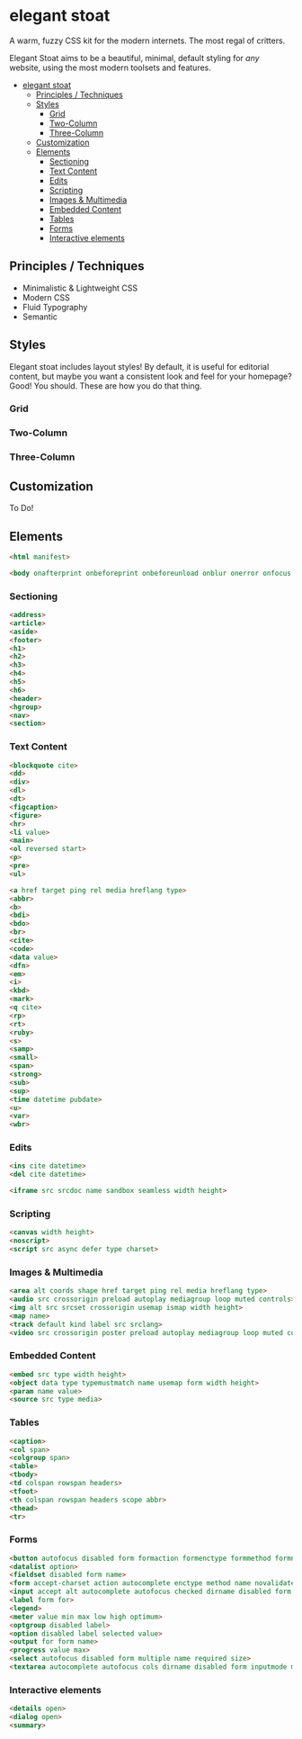 # elegant stoat

A warm, fuzzy CSS kit for the modern internets. The most regal of critters.

Elegant Stoat aims to be a beautiful, minimal, default styling for _any_ website, using the most modern toolsets and features.

- [elegant stoat](#elegant-stoat)
  - [Principles / Techniques](#principles-techniques)
  - [Styles](#styles)
    - [Grid](#grid)
    - [Two-Column](#two-column)
    - [Three-Column](#three-column)
  - [Customization](#customization)
  - [Elements](#elements)
    - [Sectioning](#sectioning)
    - [Text Content](#text-content)
    - [Edits](#edits)
    - [Scripting](#scripting)
    - [Images & Multimedia](#images-multimedia)
    - [Embedded Content](#embedded-content)
    - [Tables](#tables)
    - [Forms](#forms)
    - [Interactive elements](#interactive-elements)

## Principles / Techniques

  - Minimalistic & Lightweight CSS
  - Modern CSS
  - Fluid Typography
  - Semantic

## Styles

Elegant stoat includes layout styles! By default, it is useful for editorial content, but maybe you want a consistent look and feel for your homepage? Good! You should. These are how you do that thing.

### Grid

### Two-Column

### Three-Column

## Customization

To Do!

## Elements

```html
<html manifest>

<body onafterprint onbeforeprint onbeforeunload onblur onerror onfocus onhashchange onload onmessage onoffline ononline onpagehide onpageshow onpopstate onresize onscroll onstorage onunload>
```

### Sectioning
```html
<address>
<article>
<aside>
<footer>
<h1>
<h2>
<h3>
<h4>
<h5>
<h6>
<header>
<hgroup>
<nav>
<section>
```

### Text Content
```html
<blockquote cite>
<dd>
<div>
<dl>
<dt>
<figcaption>
<figure>
<hr>
<li value>
<main>
<ol reversed start>
<p>
<pre>
<ul>
```

```html
<a href target ping rel media hreflang type>
<abbr>
<b>
<bdi>
<bdo>
<br>
<cite>
<code>
<data value>
<dfn>
<em>
<i>
<kbd>
<mark>
<q cite>
<rp>
<rt>
<ruby>
<s>
<samp>
<small>
<span>
<strong>
<sub>
<sup>
<time datetime pubdate>
<u>
<var>
<wbr>
```

### Edits
```html
<ins cite datetime>
<del cite datetime>

<iframe src srcdoc name sandbox seamless width height>
```

### Scripting
```html
<canvas width height>
<noscript>
<script src async defer type charset>
```

### Images & Multimedia
```html
<area alt coords shape href target ping rel media hreflang type>
<audio src crossorigin preload autoplay mediagroup loop muted controls>
<img alt src srcset crossorigin usemap ismap width height>
<map name>
<track default kind label src srclang>
<video src crossorigin poster preload autoplay mediagroup loop muted controls width height>
```

### Embedded Content
```html
<embed src type width height>
<object data type typemustmatch name usemap form width height>
<param name value>
<source src type media>
```

### Tables
```html
<caption>
<col span>
<colgroup span>
<table>
<tbody>
<td colspan rowspan headers>
<tfoot>
<th colspan rowspan headers scope abbr>
<thead>
<tr>
```

### Forms
```html
<button autofocus disabled form formaction formenctype formmethod formnovalidate formtarget name type value>
<datalist option>
<fieldset disabled form name>
<form accept-charset action autocomplete enctype method name novalidate target>
<input accept alt autocomplete autofocus checked dirname disabled form formaction formenctype formmethod formnovalidate formtarget height inputmode list max maxlength min multiple name pattern placeholder readonly required size src step type value width>
<label form for>
<legend>
<meter value min max low high optimum>
<optgroup disabled label>
<option disabled label selected value>
<output for form name>
<progress value max>
<select autofocus disabled form multiple name required size>
<textarea autocomplete autofocus cols dirname disabled form inputmode maxlength name placeholder readonly required rows wrap>
```

### Interactive elements
```html
<details open>
<dialog open>
<summary>
```